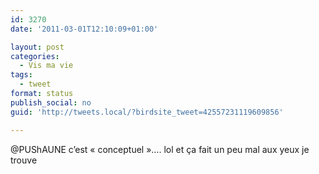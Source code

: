 ```yaml
---
id: 3270
date: '2011-03-01T12:10:09+01:00'

layout: post
categories:
  - Vis ma vie
tags:
  - tweet
format: status
publish_social: no
guid: 'http://tweets.local/?birdsite_tweet=42557231119609856'

---
```


@PUShAUNE c’est « conceptuel »…. lol et ça fait un peu mal aux yeux je trouve